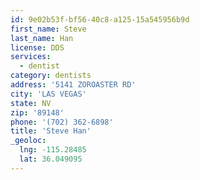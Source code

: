 ```yaml
---
id: 9e02b53f-bf56-40c8-a125-15a545956b9d
first_name: Steve
last_name: Han
license: DDS
services:
  - dentist
category: dentists
address: '5141 ZOROASTER RD'
city: 'LAS VEGAS'
state: NV
zip: '89148'
phone: '(702) 362-6898'
title: 'Steve Han'
_geoloc:
  lng: -115.28485
  lat: 36.049095
---
```

